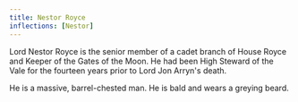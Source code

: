 ```yaml
---
title: Nestor Royce
inflections: [Nestor]
---
```


Lord Nestor Royce is the senior member of a cadet branch of House Royce and Keeper of the Gates of the Moon. He had been High Steward of the Vale for the fourteen years prior to Lord Jon Arryn's death.

He is a massive, barrel-chested man. He is bald and wears a greying beard. 



